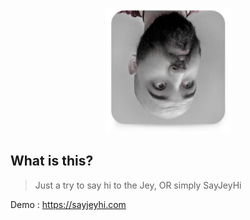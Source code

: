 <p align="center">
    <img src="./6254009.png" width="200" alt="SayJeyHi himself" />
</p>

## What is this?

> Just a try to say hi to the Jey, OR simply SayJeyHi

Demo : https://sayjeyhi.com
